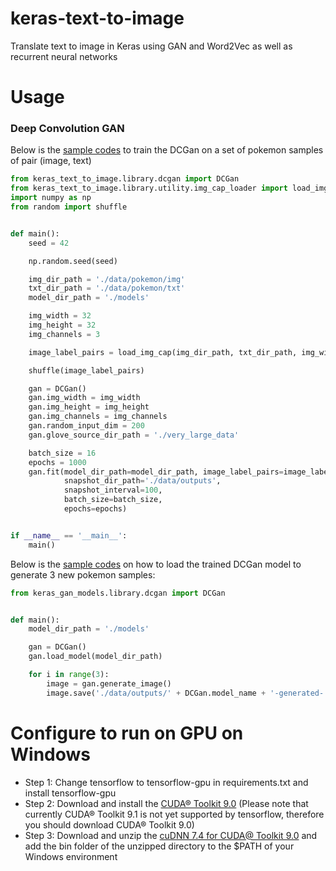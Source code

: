 # keras-text-to-image

Translate text to image in Keras using GAN and Word2Vec as well as recurrent neural networks


# Usage

### Deep Convolution GAN

Below is the [sample codes](demo/dcgan_train.py) to train the DCGan on a set of pokemon samples of pair (image, text)

```python
from keras_text_to_image.library.dcgan import DCGan
from keras_text_to_image.library.utility.img_cap_loader import load_img_cap
import numpy as np
from random import shuffle


def main():
    seed = 42

    np.random.seed(seed)

    img_dir_path = './data/pokemon/img'
    txt_dir_path = './data/pokemon/txt'
    model_dir_path = './models'

    img_width = 32
    img_height = 32
    img_channels = 3

    image_label_pairs = load_img_cap(img_dir_path, txt_dir_path, img_width=img_width, img_height=img_height)

    shuffle(image_label_pairs)

    gan = DCGan()
    gan.img_width = img_width
    gan.img_height = img_height
    gan.img_channels = img_channels
    gan.random_input_dim = 200
    gan.glove_source_dir_path = './very_large_data'

    batch_size = 16
    epochs = 1000
    gan.fit(model_dir_path=model_dir_path, image_label_pairs=image_label_pairs,
            snapshot_dir_path='./data/outputs',
            snapshot_interval=100,
            batch_size=batch_size,
            epochs=epochs)


if __name__ == '__main__':
    main()

```

Below is the [sample codes](demo/dcgan_generate.py) on how to load the trained DCGan model to generate
3 new pokemon samples:

```python
from keras_gan_models.library.dcgan import DCGan


def main():
    model_dir_path = './models'

    gan = DCGan()
    gan.load_model(model_dir_path)

    for i in range(3):
        image = gan.generate_image()
        image.save('./data/outputs/' + DCGan.model_name + '-generated-' + str(i) + '.png')
```

# Configure to run on GPU on Windows

* Step 1: Change tensorflow to tensorflow-gpu in requirements.txt and install tensorflow-gpu
* Step 2: Download and install the [CUDA® Toolkit 9.0](https://developer.nvidia.com/cuda-90-download-archive) (Please note that
currently CUDA® Toolkit 9.1 is not yet supported by tensorflow, therefore you should download CUDA® Toolkit 9.0)
* Step 3: Download and unzip the [cuDNN 7.4 for CUDA@ Toolkit 9.0](https://developer.nvidia.com/cudnn) and add the
bin folder of the unzipped directory to the $PATH of your Windows environment 
